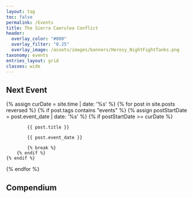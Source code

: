 ```yaml
---
layout: tag
toc: false
permalink: /Events
title: The Sierra Caerulea Conflict
header:
  overlay_color: "#000"
  overlay_filter: "0.25"
  overlay_image: /assets/images/banners/Heresy_NightFightTanks.png
taxonomy: events
entries_layout: grid
classes: wide
---
```


## Next Event
{% assign curDate = site.time | date: '%s' %}
{% for post in site.posts reversed %}
    {% if post.tags contains "events" %}
        {% assign postStartDate = post.event_date | date: '%s' %}
        {% if postStartDate >= curDate %}
            <!--<img src={{post.header.overlay_image}} width="80%">-->

            {{ post.title }}
            
            {{ post.event_date }}

            {% break %}
        {% endif %}
    {% endif %}
{% endfor %}


## Compendium